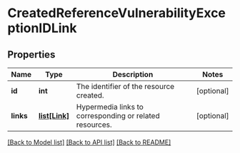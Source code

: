# CreatedReferenceVulnerabilityExceptionIDLink

## Properties
Name | Type | Description | Notes
------------ | ------------- | ------------- | -------------
**id** | **int** | The identifier of the resource created. | [optional] 
**links** | [**list[Link]**](Link.md) | Hypermedia links to corresponding or related resources. | [optional] 

[[Back to Model list]](../README.md#documentation-for-models) [[Back to API list]](../README.md#documentation-for-api-endpoints) [[Back to README]](../README.md)


